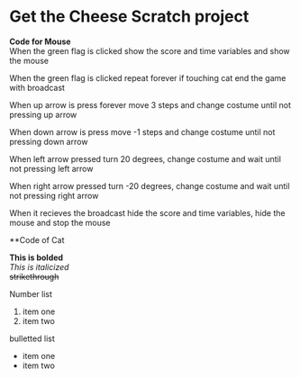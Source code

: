 # Get the Cheese Scratch project


**Code for Mouse** <br>
When the green flag is clicked show the score and time variables and show the mouse


When the green flag is clicked repeat forever if touching cat end the game with broadcast


When up arrow is press forever move 3 steps and change costume until not pressing up arrow


When down arrow is press move -1 steps and change costume until not pressing down arrow


When left arrow pressed turn 20 degrees, change costume and wait until not pressing left arrow 


When right arrow pressed turn -20 degrees, change costume and wait until not pressing right arrow 


When it recieves the broadcast hide the score and time variables, hide the mouse and stop the mouse


**Code of Cat


**This is bolded** <br>
*This is italicized* <br>
~~strikethrough~~


Number list
1. item one
2. item two

bulletted list
* item one
* item two
